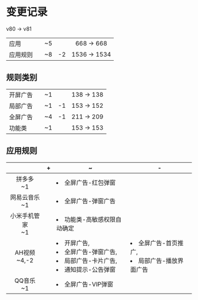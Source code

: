 # 变更记录

v80 -> v81

||||||
|-|:-:|:-:|:-:|:-:|
|应用||~5||668 -> 668|
|应用规则||~8|-2|1536 -> 1534|

## 规则类别

||||||
|-|:-:|:-:|:-:|:-:|
|开屏广告||~1||138 -> 138|
|局部广告||~1|-1|153 -> 152|
|全屏广告||~4|-1|211 -> 209|
|功能类||~1||153 -> 153|

## 应用规则

||+|~|-|
|:-:|-|-|-|
|拼多多<br>~1||<li>全屏广告-红包弹窗||
|网易云音乐<br>~1||<li>全屏广告-弹窗广告||
|小米手机管家<br>~1||<li>功能类-高敏感权限自动确定||
|AH视频<br>~4,-2||<li>开屏广告,<li>全屏广告-弹窗广告,<li>局部广告-卡片广告,<li>通知提示-公告弹窗|<li>全屏广告-首页推广,<li>局部广告-播放界面广告|
|QQ音乐<br>~1||<li>全屏广告-VIP弹窗||
